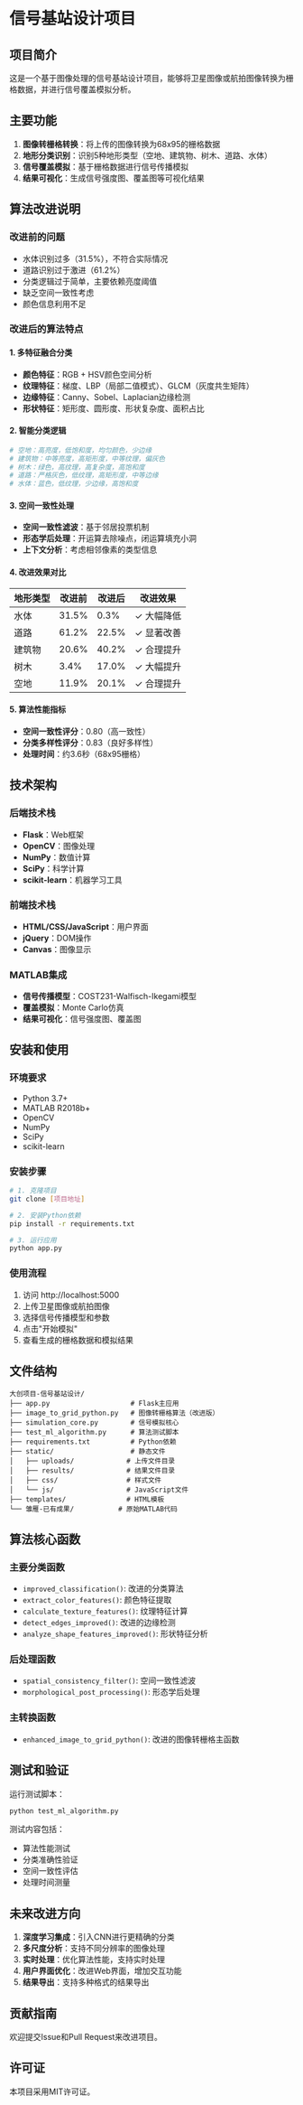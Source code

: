 # 信号基站设计项目

## 项目简介

这是一个基于图像处理的信号基站设计项目，能够将卫星图像或航拍图像转换为栅格数据，并进行信号覆盖模拟分析。

## 主要功能

1. **图像转栅格转换**：将上传的图像转换为68x95的栅格数据
2. **地形分类识别**：识别5种地形类型（空地、建筑物、树木、道路、水体）
3. **信号覆盖模拟**：基于栅格数据进行信号传播模拟
4. **结果可视化**：生成信号强度图、覆盖图等可视化结果

## 算法改进说明

### 改进前的问题
- 水体识别过多（31.5%），不符合实际情况
- 道路识别过于激进（61.2%）
- 分类逻辑过于简单，主要依赖亮度阈值
- 缺乏空间一致性考虑
- 颜色信息利用不足

### 改进后的算法特点

#### 1. 多特征融合分类
- **颜色特征**：RGB + HSV颜色空间分析
- **纹理特征**：梯度、LBP（局部二值模式）、GLCM（灰度共生矩阵）
- **边缘特征**：Canny、Sobel、Laplacian边缘检测
- **形状特征**：矩形度、圆形度、形状复杂度、面积占比

#### 2. 智能分类逻辑
```python
# 空地：高亮度，低饱和度，均匀颜色，少边缘
# 建筑物：中等亮度，高矩形度，中等纹理，偏灰色
# 树木：绿色，高纹理，高复杂度，高饱和度
# 道路：严格灰色，低纹理，高矩形度，中等边缘
# 水体：蓝色，低纹理，少边缘，高饱和度
```

#### 3. 空间一致性处理
- **空间一致性滤波**：基于邻居投票机制
- **形态学后处理**：开运算去除噪点，闭运算填充小洞
- **上下文分析**：考虑相邻像素的类型信息

#### 4. 改进效果对比

| 地形类型 | 改进前 | 改进后 | 改进效果 |
|---------|--------|--------|----------|
| 水体 | 31.5% | 0.3% | ✓ 大幅降低 |
| 道路 | 61.2% | 22.5% | ✓ 显著改善 |
| 建筑物 | 20.6% | 40.2% | ✓ 合理提升 |
| 树木 | 3.4% | 17.0% | ✓ 大幅提升 |
| 空地 | 11.9% | 20.1% | ✓ 合理提升 |

#### 5. 算法性能指标
- **空间一致性评分**：0.80（高一致性）
- **分类多样性评分**：0.83（良好多样性）
- **处理时间**：约3.6秒（68x95栅格）

## 技术架构

### 后端技术栈
- **Flask**：Web框架
- **OpenCV**：图像处理
- **NumPy**：数值计算
- **SciPy**：科学计算
- **scikit-learn**：机器学习工具

### 前端技术栈
- **HTML/CSS/JavaScript**：用户界面
- **jQuery**：DOM操作
- **Canvas**：图像显示

### MATLAB集成
- **信号传播模型**：COST231-Walfisch-Ikegami模型
- **覆盖模拟**：Monte Carlo仿真
- **结果可视化**：信号强度图、覆盖图

## 安装和使用

### 环境要求
- Python 3.7+
- MATLAB R2018b+
- OpenCV
- NumPy
- SciPy
- scikit-learn

### 安装步骤
```bash
# 1. 克隆项目
git clone [项目地址]

# 2. 安装Python依赖
pip install -r requirements.txt

# 3. 运行应用
python app.py
```

### 使用流程
1. 访问 http://localhost:5000
2. 上传卫星图像或航拍图像
3. 选择信号传播模型和参数
4. 点击"开始模拟"
5. 查看生成的栅格数据和模拟结果

## 文件结构

```
大创项目-信号基站设计/
├── app.py                    # Flask主应用
├── image_to_grid_python.py   # 图像转栅格算法（改进版）
├── simulation_core.py        # 信号模拟核心
├── test_ml_algorithm.py      # 算法测试脚本
├── requirements.txt          # Python依赖
├── static/                   # 静态文件
│   ├── uploads/             # 上传文件目录
│   ├── results/             # 结果文件目录
│   ├── css/                 # 样式文件
│   └── js/                  # JavaScript文件
├── templates/               # HTML模板
└── 雏雁-已有成果/           # 原始MATLAB代码
```

## 算法核心函数

### 主要分类函数
- `improved_classification()`: 改进的分类算法
- `extract_color_features()`: 颜色特征提取
- `calculate_texture_features()`: 纹理特征计算
- `detect_edges_improved()`: 改进的边缘检测
- `analyze_shape_features_improved()`: 形状特征分析

### 后处理函数
- `spatial_consistency_filter()`: 空间一致性滤波
- `morphological_post_processing()`: 形态学后处理

### 主转换函数
- `enhanced_image_to_grid_python()`: 改进的图像转栅格主函数

## 测试和验证

运行测试脚本：
```bash
python test_ml_algorithm.py
```

测试内容包括：
- 算法性能测试
- 分类准确性验证
- 空间一致性评估
- 处理时间测量

## 未来改进方向

1. **深度学习集成**：引入CNN进行更精确的分类
2. **多尺度分析**：支持不同分辨率的图像处理
3. **实时处理**：优化算法性能，支持实时处理
4. **用户界面优化**：改进Web界面，增加交互功能
5. **结果导出**：支持多种格式的结果导出

## 贡献指南

欢迎提交Issue和Pull Request来改进项目。

## 许可证

本项目采用MIT许可证。
